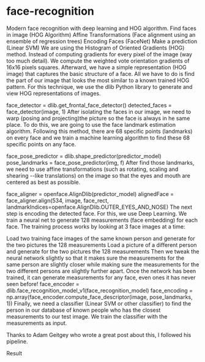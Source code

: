 # face-recognition
Modern face recognition with deep learning and HOG algorithm.
Find faces in image (HOG Algorithm)
Affine Transformations (Face alignment using an ensemble of regression trees)
Encoding Faces (FaceNet)
Make a prediction (Linear SVM)
We are using the Histogram of Oriented Gradients (HOG) method. Instead of computing gradients for every pixel of the image (way too much detail). We compute the weighted vote orientation gradients of 16x16 pixels squares. Afterward, we have a simple representation (HOG image) that captures the basic structure of a face.
All we have to do is find the part of our image that looks the most similar to a known trained HOG pattern.
For this technique, we use the dlib Python library to generate and view HOG representations of images.

face_detector = dlib.get_frontal_face_detector()
detected_faces = face_detector(image, 1)
After isolating the faces in our image, we need to warp (posing and projecting)the picture so the face is always in he same place. To do this, we are going to use the face landmark estimation algorithm. Following this method, there are 68 specific points (landmarks) on every face and we train a machine learning algorithm to find these 68 specific points on any face.

face_pose_predictor = dlib.shape_predictor(predictor_model)
pose_landmarks = face_pose_predictor(img, f)
After find those landmarks, we need to use affine transformations (such as rotating, scaling and shearing --like translations) on the image so that the eyes and mouth are centered as best as possible.

face_aligner = openface.AlignDlib(predictor_model)
alignedFace = face_aligner.align(534, image, face_rect, landmarkIndices=openface.AlignDlib.OUTER_EYES_AND_NOSE)
The next step is encoding the detected face. For this, we use Deep Learning. We train a neural net to generate 128 measurements (face embedding) for each face.
The training process works by looking at 3 face images at a time:

Load two training face images of the same known person and generate for the two pictures the 128 measurements
Load a picture of a different person and generate for the two pictures the 128 measurements
Then we tweak the neural network slightly so that it makes sure the measurements for the same person are slightly closer while making sure the measurements for the two different persons are slightly further apart. Once the network has been trained, it can generate measurements for any face, even ones it has never seen before!
face_encoder = dlib.face_recognition_model_v1(face_recognition_model)
face_encoding = np.array(face_encoder.compute_face_descriptor(image, pose_landmarks, 1))
Finally, we need a classifier (Linear SVM or other classifier) to find the person in our database of known people who has the closest measurements to our test image. We train the classifier with the measurements as input.

Thanks to Adam Geitgey who wrote a great post about this, I followed his pipeline.

Result
